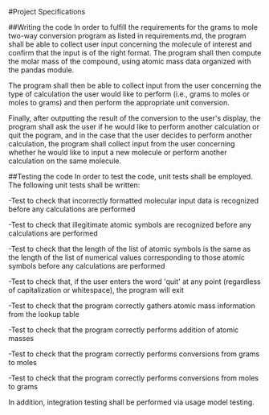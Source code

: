 #Project Specifications

##Writing the code
In order to fulfill the requirements for the grams to mole two-way conversion
program as listed in requirements.md, the program shall be able to collect
user input concerning the molecule of interest and confirm that the input is of
the right format. The program shall then compute the molar mass of the compound,
using atomic mass data organized with the pandas module.

The program shall then be able to collect input from the user concerning
the type of calculation the user would like to perform (i.e., grams to moles
or moles to grams) and then perform the appropriate unit conversion.

Finally, after outputting the result of the conversion to the user's display,
the program shall ask the user if he would like to perform another calculation
or quit the pogram, and in the case that the user decides to perform another
calculation, the program shall collect input from the user concerning whether
he would like to input a new molecule or perform another calculation on the
same molecule.

##Testing the code
In order to test the code, unit tests shall be employed. The following unit
tests shall be written:

-Test to check that incorrectly formatted molecular input data is recognized
before any calculations are performed

-Test to check that illegitimate atomic symbols are recognized before any
calculations are performed

-Test to check that the length of the list of atomic symbols is the same as
the length of the list of numerical values corresponding to those atomic
symbols before any calculations are performed

-Test to check that, if the user enters the word 'quit' at any point
(regardless of capitalization or whitespace), the program will exit

-Test to check that the program correctly gathers atomic mass information
from the lookup table

-Test to check that the program correctly performs addition of atomic masses

-Test to check that the program correctly performs conversions from grams to
moles

-Test to check that the program correctly performs conversions from moles to
grams

In addition, integration testing shall be performed via usage model testing.

